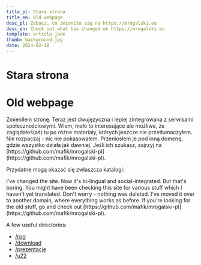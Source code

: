 ```yaml
---
title_pl: Stara strona
title_en: Old webpage
desc_pl: Zobacz, co zmieniło się na https://mrogalski.eu
desc_en: Check out what has changed on https://mrogalski.eu
template: article.jade
thumb: background.jpg
date: 2014-02-18
---
```


<h1 lang=pl>Stara strona</h1>
<h1 lang=en>Old webpage</h1>

<p lang=pl>Zmieniłem stronę. Teraz jest dwujęzyczna i lepiej zintegrowana z serwisami społecznościowymi. Wiem, mało to interesujące ale możliwe, że zaglądałeś(aś) tu po różne materiały, których jeszcze nie przetłumaczyłem. Nie rozpaczaj - nic nie pokasowałem. Przeniosłem je pod inną domenę, gdzie wszystko działa jak dawniej. Jeśli ich szukasz, zajrzyj na [https://github.com/mafik/mrogalski-pl](https://github.com/mafik/mrogalski-pl).

<p lang=pl>Przydatne mogą okazać się zwłaszcza katalogi:

<p lang=en>I've changed the site. Now it's bi-lingual and social-integrated. But that's boring. You might have been checking this site for various stuff which I haven't yet translated. Don't worry - nothing was deleted. I've moved it over to another domain, where everything works as before. If you're looking for the old stuff, go and check out [https://github.com/mafik/mrogalski-pl](https://github.com/mafik/mrogalski-pl).

<p lang=en>A few useful directories:

- [/rpg](https://github.com/mafik/mrogalski-pl/tree/master/rpg/)
- [/download](https://github.com/mafik/mrogalski-pl/tree/master/download/)
- [/prezentacje](https://github.com/mafik/mrogalski-pl/tree/master/prezentacje/)
- [/u22](https://github.com/mafik/mrogalski-pl/tree/master/u22/)
